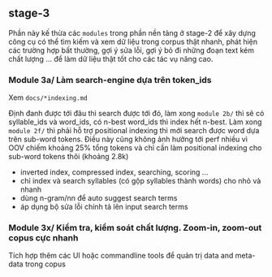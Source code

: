 ## stage-3

Phần này kế thừa các `modules` trong phần nền tảng ở stage-2 để xây dựng công cụ có thể tìm kiếm và xem dữ liệu trong corpus thật nhanh, phát hiện các trường hợp bất thường, gợi ý sửa lỗi, gợi ý bỏ đi những đoạn text kém chất lượng ... để làm dữ liệu thật tốt cho các tác vụ nâng cao.

### Module 3a/ Làm search-engine dựa trên token_ids
Xem `docs/*indexing.md`

Định đanh được tới đâu thì search được tới đó, làm xong `module 2b/` thì sẽ có syllable_ids và word_ids, có n-best word_ids thì index hết n-best. Làm xong `module 2f/` thì phải hỗ trợ  positional indexing thì mới search được word dựa trên sub-word tokens. Điều này cũng không ảnh hưởng tới perf nhiều vì OOV chiếm khoảng 25% tổng tokens và chỉ cần làm positional indexing cho sub-word tokens thôi (khoảng 2.8k)

*  inverted index, compressed index, searching, scoring ...
*  chỉ index và search syllables (có gộp syllables thành words) cho nhỏ và nhanh
*  dùng n-gram/nn để auto suggest search terms
*  áp dụng bộ sửa lỗi chính tả lên input search terms

### Module 3x/ Kiểm tra, kiểm soát chất lượng. Zoom-in, zoom-out copus cực nhanh

Tích hợp thêm các UI hoặc commandline tools để quản trị data and meta-data trong copus